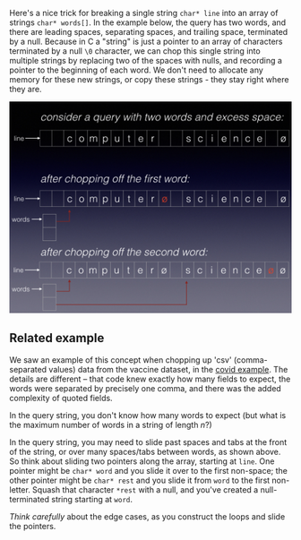 Here's a nice trick for breaking a single string `char* line` into an array of strings `char* words[]`.
In the example below, the query has two words, and there are leading spaces, separating spaces, and trailing space, terminated by a null.
Because in C a "string" is just a pointer to an array of characters terminated by a null `\0` character, we can chop this single string into multiple strings by replacing two of the spaces with nulls, and recording a pointer to the beginning of each word.
We don't need to allocate any memory for these new strings, or copy these strings - they stay right where they are.

![diagram of Chopping a string into array of strings](media/querier/chopping.png)


## Related example

We saw an example of this concept when chopping up 'csv' (comma-separated values) data from the vaccine dataset, in the [covid example](https://github.com/CS50Dartmouth21FS1/examples/blob/main/covid/covid.c).
The details are different – that code knew exactly how many fields to expect, the words were separated by precisely one comma, and there was the added complexity of quoted fields.

In the query string, you don't know how many words to expect (but what is the maximum number of words in a string of length *n*?)

In the query string, you may need to slide past spaces and tabs at the front of the string, or over many spaces/tabs between words, as shown above.
So think about sliding two pointers along the array, starting at `line`.
One pointer might be `char* word` and you slide it over to the first non-space; the other pointer might be `char* rest` and you slide it from `word` to the first non-letter.
Squash that character `*rest` with a null, and you've created a null-terminated string starting at `word`.

*Think carefully* about the edge cases, as you construct the loops and slide the pointers.
